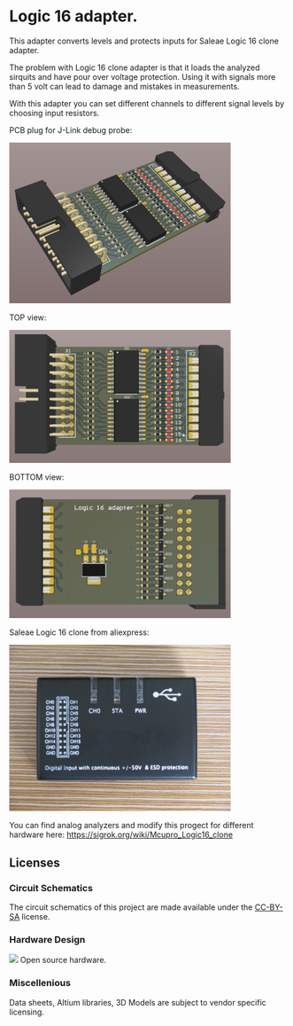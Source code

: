 # Logic 16 adapter.
This adapter converts levels and protects inputs for Saleae Logic 16 clone adapter.

The problem with Logic 16 clone adapter is that it loads the analyzed sirquits and have pour over voltage protection. Using it with signals more than 5 volt can lead to damage and mistakes in measurements.

With this adapter you can set different channels to different signal levels by choosing input resistors.

PCB plug for J-Link debug probe:

<img src="images/1.PNG" alt="1.PNG" width="400" >

TOP view:

<img src="images/2.PNG" alt="2.PNG" width="400" >

BOTTOM view:

<img src="images/3.PNG" alt="3.PNG" width="400" >

Saleae Logic 16 clone from aliexpress:

<img src="images/clone.jpg" width="400" >

You can find analog analyzers and modify this progect for different hardware here: https://sigrok.org/wiki/Mcupro_Logic16_clone

## Licenses

### Circuit Schematics

The circuit schematics of this project are made available under the
[CC-BY-SA](https://creativecommons.org/licenses/by-sa/3.0/) license.

### Hardware Design

<img src="https://i2.wp.com/www.oshwa.org/wp-content/uploads/2014/03/oshw-logo-100-px.png?resize=95%2C100"> Open source hardware.

### Miscellenious

Data sheets, Altium libraries, 3D Models are subject to vendor specific
licensing.


